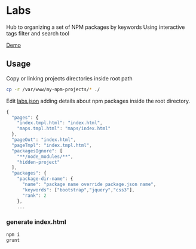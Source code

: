 
# Labs

Hub to organizing a set of NPM packages by keywords
Using interactive tags filter and search tool

[Demo](http://labs.easyblog.it/)

## Usage
Copy or linking projects directories inside root path
```bash
cp -r /var/www/my-npm-projects/* ./
```

Edit [labs.json](https://github.com/stefanocudini/labs/blob/master/labs.json) adding details about npm packages inside the root directory.
```javascript
{
  "pages": {
    "index.tmpl.html": "index.html",
    "maps.tmpl.html": "maps/index.html"
  },
  "pageOut": "index.html",
  "pageTmpl": "index.tmpl.html",
  "packagesIgnore": [
    "**/node_modules/**",
    "hidden-project"
  ],
  "packages": {
    "package-dir-name": {
      "name": "package name override package.json name",
      "keywords": ["bootstrap","jquery","css3"],
      "rank": 2
    },
    ...
```

### generate index.html
```bash
npm i
grunt
```

